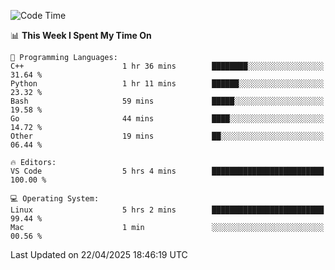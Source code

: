 
<!--START_SECTION:waka-->
![Code Time](http://img.shields.io/badge/Code%20Time-3%2C327%20hrs%203%20mins-blue)

📊 **This Week I Spent My Time On** 

```text
💬 Programming Languages: 
C++                      1 hr 36 mins        ████████░░░░░░░░░░░░░░░░░   31.64 % 
Python                   1 hr 11 mins        ██████░░░░░░░░░░░░░░░░░░░   23.32 % 
Bash                     59 mins             █████░░░░░░░░░░░░░░░░░░░░   19.58 % 
Go                       44 mins             ████░░░░░░░░░░░░░░░░░░░░░   14.72 % 
Other                    19 mins             ██░░░░░░░░░░░░░░░░░░░░░░░   06.44 % 

🔥 Editors: 
VS Code                  5 hrs 4 mins        █████████████████████████   100.00 % 

💻 Operating System: 
Linux                    5 hrs 2 mins        █████████████████████████   99.44 % 
Mac                      1 min               ░░░░░░░░░░░░░░░░░░░░░░░░░   00.56 % 
```


 Last Updated on 22/04/2025 18:46:19 UTC
<!--END_SECTION:waka-->

